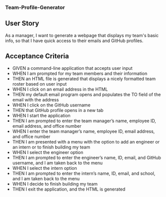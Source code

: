 ### Team-Profile-Generator

## User Story
As a manager, I want to generate a webpage that displays my team's basic info, so that I have quick access to their emails and GitHub profiles.

## Acceptance Criteria
 * GIVEN a command-line application that accepts user input
 * WHEN I am prompted for my team members and their information
 * THEN an HTML file is generated that displays a nicely formatted team roster based on user input
 * WHEN I click on an email address in the HTML
 * THEN my default email program opens and populates the TO field of the email with the address
 * WHEN I click on the GitHub username
 * THEN that GitHub profile opens in a new tab
 * WHEN I start the application
 * THEN I am prompted to enter the team manager’s name, employee ID, email address, and office number
 * WHEN I enter the team manager’s name, employee ID, email address, and office number
 * THEN I am presented with a menu with the option to add an engineer or an intern or to finish building my team
 * WHEN I select the engineer option
 * THEN I am prompted to enter the engineer’s name, ID, email, and GitHub username, and I am taken back to the menu
 * WHEN I select the intern option
 * THEN I am prompted to enter the intern’s name, ID, email, and school, and I am taken back to the menu
 * WHEN I decide to finish building my team
 * THEN I exit the application, and the HTML is generated